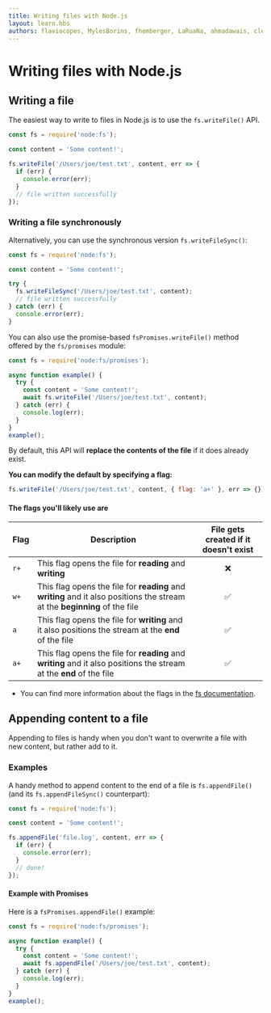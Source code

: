 ```yaml
---
title: Writing files with Node.js
layout: learn.hbs
authors: flaviocopes, MylesBorins, fhemberger, LaRuaNa, ahmadawais, clean99, ovflowd, vaishnav-mk
---
```


# Writing files with Node.js

## Writing a file

The easiest way to write to files in Node.js is to use the `fs.writeFile()` API.

```js
const fs = require('node:fs');

const content = 'Some content!';

fs.writeFile('/Users/joe/test.txt', content, err => {
  if (err) {
    console.error(err);
  }
  // file written successfully
});
```

### Writing a file synchronously

Alternatively, you can use the synchronous version `fs.writeFileSync()`:

```js
const fs = require('node:fs');

const content = 'Some content!';

try {
  fs.writeFileSync('/Users/joe/test.txt', content);
  // file written successfully
} catch (err) {
  console.error(err);
}
```

You can also use the promise-based `fsPromises.writeFile()` method offered by the `fs/promises` module:

```js
const fs = require('node:fs/promises');

async function example() {
  try {
    const content = 'Some content!';
    await fs.writeFile('/Users/joe/test.txt', content);
  } catch (err) {
    console.log(err);
  }
}
example();
```

By default, this API will **replace the contents of the file** if it does already exist.

**You can modify the default by specifying a flag:**

```js
fs.writeFile('/Users/joe/test.txt', content, { flag: 'a+' }, err => {});
```

#### The flags you'll likely use are

| Flag | Description                                                                                                                | File gets created if it doesn't exist |
| ---- | -------------------------------------------------------------------------------------------------------------------------- | :-----------------------------------: |
| `r+` | This flag opens the file for **reading** and **writing**                                                                   |                  ❌                   |
| `w+` | This flag opens the file for **reading** and **writing** and it also positions the stream at the **beginning** of the file |                  ✅                   |
| `a`  | This flag opens the file for **writing** and it also positions the stream at the **end** of the file                       |                  ✅                   |
| `a+` | This flag opens the file for **reading** and **writing** and it also positions the stream at the **end** of the file       |                  ✅                   |

- You can find more information about the flags in the [fs documentation](https://nodejs.org/api/fs.html#file-system-flags).

## Appending content to a file

Appending to files is handy when you don't want to overwrite a file with new content, but rather add to it.

### Examples

A handy method to append content to the end of a file is `fs.appendFile()` (and its `fs.appendFileSync()` counterpart):

```js
const fs = require('node:fs');

const content = 'Some content!';

fs.appendFile('file.log', content, err => {
  if (err) {
    console.error(err);
  }
  // done!
});
```

#### Example with Promises

Here is a `fsPromises.appendFile()` example:

```js
const fs = require('node:fs/promises');

async function example() {
  try {
    const content = 'Some content!';
    await fs.appendFile('/Users/joe/test.txt', content);
  } catch (err) {
    console.log(err);
  }
}
example();
```
